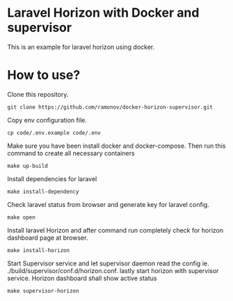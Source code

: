 # Laravel Horizon with Docker and supervisor
This is an example for laravel horizon using docker.
# How to use?
Clone this repository.
```
git clone https://github.com/ramonov/docker-horizon-supervisor.git
```
Copy env configuration file.
```
cp code/.env.example code/.env
```
Make sure you have been install docker and docker-compose. Then run this command to create all necessary containers
```
make up-build 
```
Install dependencies for laravel
```
make install-dependency
```
Check laravel status from browser and generate key for laravel config.
```
make open
```
Install laravel Horizon and after command run completely check for horizon dashboard page at browser.
```
make install-horizon
```
Start Supervisor service and let supervisor daemon read the config ie. ./build/supervisor/conf.d/horizon.conf. lastly start horizon with supervisor service. Horizon dashboard shall show active status
```
make supervisor-horizon
```
